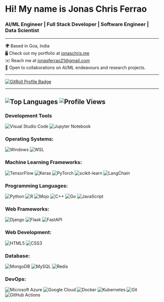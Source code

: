 Hi! My name is Jonas Chris Ferrao
==========================================================================================================================================
### AI/ML Engineer | Full Stack Developer | Software Engineer | Data Scientist
---
🌍  Based in Goa, India   
🖥️  Check out my portfolio at [jonaschris.me](http://jonaschris.me)  
✉️  Reach me at [jonasferrao21@gmail.com](mailto:jonasferrao21@gmail.com)   
🤝  Open to collaborations on AI/ML endeavours and research projects.  

---
 <a href="https://gitroll.io/profile/uEB1ADJFBEYUmDikXIzVOaP3i1mf1" target="_blank"><img src="https://gitroll.io/api/badges/profiles/v1/uEB1ADJFBEYUmDikXIzVOaP3i1mf1" alt="GitRoll Profile Badge"/></a>

---
![Top Languages](https://github-readme-stats.vercel.app/api/top-langs/?username=projectultra&theme=blue-green)
![Profile Views](https://komarev.com/ghpvc/?username=projectultra&label=Profile+Views&color=blue)
---

### Development Tools
  ![Visual Studio Code](https://img.shields.io/badge/Visual%20Studio%20Code-0078d7.svg?style=for-the-badge&logo=visual-studio-code&logoColor=white)
  ![Jupyter Notebook](https://img.shields.io/badge/jupyter-%23FA0F00.svg?style=for-the-badge&logo=jupyter&logoColor=white)

### Operating Systems:
  ![Windows](https://img.shields.io/badge/Windows-0078D6?style=for-the-badge&logo=windows&logoColor=white)
  ![WSL](https://img.shields.io/badge/WSL-0a97f5?style=for-the-badge&logo=linux&logoColor=white) 

### Machine Learning Frameworks:
  ![TensorFlow](https://img.shields.io/badge/TensorFlow-%23FF6F00.svg?style=for-the-badge&logo=TensorFlow&logoColor=white)
  ![Keras](https://img.shields.io/badge/Keras-%23D00000.svg?style=for-the-badge&logo=Keras&logoColor=white)
  ![PyTorch](https://img.shields.io/badge/PyTorch-%23EE4C2C.svg?style=for-the-badge&logo=PyTorch&logoColor=white)
  ![scikit-learn](https://img.shields.io/badge/scikit--learn-%23F7931E.svg?style=for-the-badge&logo=scikit-learn&logoColor=white)
  ![LangChain](https://img.shields.io/badge/langchain-1C3C3C?style=for-the-badge&logo=langchain&logoColor=white)

### Programming Languages:
  ![Python](https://img.shields.io/badge/python-3670A0?style=for-the-badge&logo=python&logoColor=ffdd54)
  ![R](https://img.shields.io/badge/R-276DC3?style=for-the-badge&logo=r&logoColor=white)
  ![Mojo](https://img.shields.io/badge/Mojo-EA8220?style=for-the-badge&logo=fireship&logoColor=red)
  ![C++](https://img.shields.io/badge/c++-%2300599C.svg?style=for-the-badge&logo=c%2B%2B&logoColor=white)
  ![Go](https://img.shields.io/badge/go-%2300ADD8.svg?style=for-the-badge&logo=go&logoColor=white)
  ![JavaScript](https://img.shields.io/badge/javascript-%23323330.svg?style=for-the-badge&logo=javascript&logoColor=%23F7DF1E)

### Web Frameworks:
  ![Django](https://img.shields.io/badge/django-%23092E20.svg?style=for-the-badge&logo=django&logoColor=white)
  ![Flask](https://img.shields.io/badge/flask-%23000.svg?style=for-the-badge&logo=flask&logoColor=white)
  ![FastAPI](https://img.shields.io/badge/fastapi-109989?style=for-the-badge&logo=FASTAPI&logoColor=white)

### Web Development:
  ![HTML5](https://img.shields.io/badge/html5-%23E34F26.svg?style=for-the-badge&logo=html5&logoColor=white)
  ![CSS3](https://img.shields.io/badge/css3-%231572B6.svg?style=for-the-badge&logo=css3&logoColor=white)

### Database:
  ![MongoDB](https://img.shields.io/badge/MongoDB-%234ea94b.svg?style=for-the-badge&logo=mongodb&logoColor=white)
  ![MySQL](https://img.shields.io/badge/mysql-%2300f.svg?style=for-the-badge&logo=mysql&logoColor=white)
  ![Redis](https://img.shields.io/badge/redis-%23DD0031.svg?&style=for-the-badge&logo=redis&logoColor=white)

### DevOps:
  ![Microsoft Azure](https://img.shields.io/badge/azure-%230072C6.svg?style=for-the-badge&logo=microsoftazure&logoColor=white)
  ![Google Cloud](https://img.shields.io/badge/Google_Cloud-4285F4?style=for-the-badge&logo=google-cloud&logoColor=white)
  ![Docker](https://img.shields.io/badge/docker-%230db7ed.svg?style=for-the-badge&logo=docker&logoColor=white)
  ![Kubernetes](https://img.shields.io/badge/kubernetes-%23326ce5.svg?style=for-the-badge&logo=kubernetes&logoColor=white)
  ![Git](https://img.shields.io/badge/git-%23F05033.svg?style=for-the-badge&logo=git&logoColor=white)
  ![GitHub Actions](https://img.shields.io/badge/github%20actions-%232671E5.svg?style=for-the-badge&logo=githubactions&logoColor=white)
